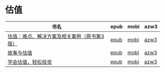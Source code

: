 # 估值

| 书名 | epub | mobi | azw3 |
| --- | --- | --- | --- |
| [估值：难点、解决方案及相关案例（原书第3版）](http://ct.dalanmei.com/f/31084289-572085367-4a9070) | [epub](http://ct.dalanmei.com/f/31084289-572085367-4a9070) | [mobi](http://ct.dalanmei.com/f/31084289-571728975-b1e8dd) | [azw3](http://ct.dalanmei.com/f/31084289-572112383-e0c65e) |
| [故事与估值](http://ct.dalanmei.com/f/31084289-571778563-7633ae) | [epub](http://ct.dalanmei.com/f/31084289-571778563-7633ae) | [mobi](http://ct.dalanmei.com/f/31084289-571517991-af5010) | [azw3](http://ct.dalanmei.com/f/31084289-571923690-935a13) |
| [学会估值，轻松投资](http://ct.dalanmei.com/f/31084289-571781250-6825b5) | [epub](http://ct.dalanmei.com/f/31084289-571781250-6825b5) | [mobi](http://ct.dalanmei.com/f/31084289-571526458-f10bf2) | [azw3](http://ct.dalanmei.com/f/31084289-571881221-5f1de4) |
